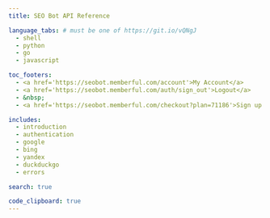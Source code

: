 ```yaml
---
title: SEO Bot API Reference

language_tabs: # must be one of https://git.io/vQNgJ
  - shell
  - python
  - go
  - javascript

toc_footers:
  - <a href='https://seobot.memberful.com/account'>My Account</a>
  - <a href='https://seobot.memberful.com/auth/sign_out'>Logout</a>
  - &nbsp;
  - <a href='https://seobot.memberful.com/checkout?plan=71186'>Sign up for an API key</a>

includes:
  - introduction
  - authentication
  - google
  - bing
  - yandex
  - duckduckgo
  - errors

search: true

code_clipboard: true
---
```

